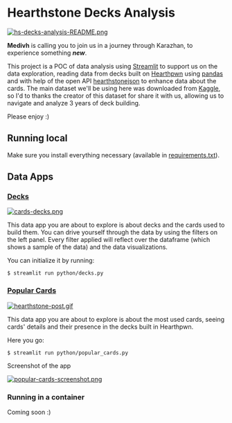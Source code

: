 # Hearthstone Decks Analysis

[![hs-decks-analysis-README.png](https://i.postimg.cc/WzW15w9f/hs-decks-analysis-README.png)](https://postimg.cc/V0tw6nPj)

**Medivh** is calling you to join us in a journey through Karazhan, to experience something ***new***.

This project is a POC of data analysis using [Streamlit](https://www.streamlit.io/) to support us on the data exploration, reading data from decks built on [Hearthpwn](https://www.hearthpwn.com/) using [pandas](https://pandas.pydata.org/) and with help of the open API [hearthstonejson](https://hearthstonejson.com/) to enhance data about the cards.
The main dataset we'll be using here was downloaded from [Kaggle](https://www.kaggle.com/romainvincent/history-of-hearthstone), so I'd to thanks the creator of this dataset for share it with us, allowing us to navigate and analyze 3 years of deck building.

Please enjoy :)

## Running local
Make sure you install everything necessary (available in [requirements.txt](https://github.com/lmassaoy/hs-decks-analysis/blob/master/devops/requirements.txt)).

## Data Apps
### [Decks](https://github.com/lmassaoy/hs-decks-analysis/blob/master/python/decks.py)
[![cards-decks.png](https://i.postimg.cc/ZqcYWjDn/cards-decks.png)](https://postimg.cc/p9mM7QvM)

This data app you are about to explore is about decks and the cards used to build them. You can drive yourself through the data by using the filters on the left panel. Every filter applied will reflect over the dataframe (which shows a sample of the data) and the data visualizations.

You can initialize it by running:
```
$ streamlit run python/decks.py
```

### [Popular Cards](https://github.com/lmassaoy/hs-decks-analysis/blob/master/python/popular_cards.py)
[![hearthstone-post.gif](https://i.postimg.cc/N0kJ4mty/hearthstone-post.gif)](https://postimg.cc/nsMGVsCZ)

This data app you are about to explore is about the most used cards, seeing cards' details and their presence in the decks built in Hearthpwn.

Here you go:
```
$ streamlit run python/popular_cards.py
```

Screenshot of the app

[![popular-cards-screenshot.png](https://i.postimg.cc/ncFYqrcz/popular-cards-screenshot.png)](https://postimg.cc/Z0QdSTNt)

### Running in a container
Coming soon :)
